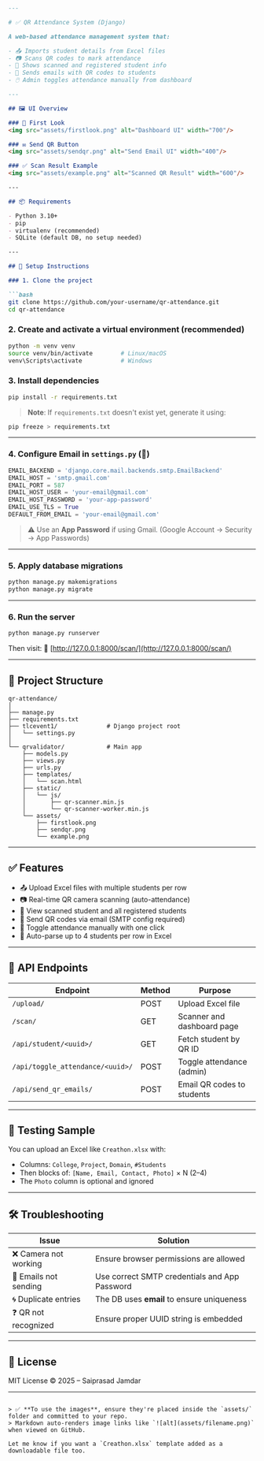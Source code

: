 ````markdown
---

# ✅ QR Attendance System (Django)

A web-based attendance management system that:

- 📤 Imports student details from Excel files
- 📷 Scans QR codes to mark attendance
- 🧾 Shows scanned and registered student info
- 📧 Sends emails with QR codes to students
- 🖱️ Admin toggles attendance manually from dashboard

---

## 🖼️ UI Overview

### 🎯 First Look
<img src="assets/firstlook.png" alt="Dashboard UI" width="700"/>

### ✉️ Send QR Button
<img src="assets/sendqr.png" alt="Send Email UI" width="400"/>

### ✅ Scan Result Example
<img src="assets/example.png" alt="Scanned QR Result" width="600"/>

---

## 📦 Requirements

- Python 3.10+
- pip
- virtualenv (recommended)
- SQLite (default DB, no setup needed)

---

## 🚀 Setup Instructions

### 1. Clone the project

```bash
git clone https://github.com/your-username/qr-attendance.git
cd qr-attendance
````

### 2. Create and activate a virtual environment (recommended)

```bash
python -m venv venv
source venv/bin/activate        # Linux/macOS
venv\Scripts\activate           # Windows
```

### 3. Install dependencies

```bash
pip install -r requirements.txt
```

> **Note**: If `requirements.txt` doesn't exist yet, generate it using:

```bash
pip freeze > requirements.txt
```

---

### 4. Configure Email in `settings.py` (📧)

```python
EMAIL_BACKEND = 'django.core.mail.backends.smtp.EmailBackend'
EMAIL_HOST = 'smtp.gmail.com'
EMAIL_PORT = 587
EMAIL_HOST_USER = 'your-email@gmail.com'
EMAIL_HOST_PASSWORD = 'your-app-password'
EMAIL_USE_TLS = True
DEFAULT_FROM_EMAIL = 'your-email@gmail.com'
```

> ⚠️ Use an **App Password** if using Gmail.
> (Google Account → Security → App Passwords)

---

### 5. Apply database migrations

```bash
python manage.py makemigrations
python manage.py migrate
```

---

### 6. Run the server

```bash
python manage.py runserver
```

Then visit:
📍 [http://127.0.0.1:8000/scan/](http://127.0.0.1:8000/scan/)

---

## 📂 Project Structure

```
qr-attendance/
│
├── manage.py
├── requirements.txt
├── tlcevent1/              # Django project root
│   └── settings.py
│
└── qrvalidator/            # Main app
    ├── models.py
    ├── views.py
    ├── urls.py
    ├── templates/
    │   └── scan.html
    ├── static/
    │   └── js/
    │       ├── qr-scanner.min.js
    │       └── qr-scanner-worker.min.js
    └── assets/
        ├── firstlook.png
        ├── sendqr.png
        └── example.png
```

---

## ✅ Features

* 📤 Upload Excel files with multiple students per row
* 📷 Real-time QR camera scanning (auto-attendance)
* 🧾 View scanned student and all registered students
* 📧 Send QR codes via email (SMTP config required)
* 🔁 Toggle attendance manually with one click
* 🧠 Auto-parse up to 4 students per row in Excel

---

## 📌 API Endpoints

| Endpoint                         | Method | Purpose                    |
| -------------------------------- | ------ | -------------------------- |
| `/upload/`                       | POST   | Upload Excel file          |
| `/scan/`                         | GET    | Scanner and dashboard page |
| `/api/student/<uuid>/`           | GET    | Fetch student by QR ID     |
| `/api/toggle_attendance/<uuid>/` | POST   | Toggle attendance (admin)  |
| `/api/send_qr_emails/`           | POST   | Email QR codes to students |

---

## 🧪 Testing Sample

You can upload an Excel like `Creathon.xlsx` with:

* Columns: `College`, `Project`, `Domain`, `#Students`
* Then blocks of: `[Name, Email, Contact, Photo]` × N (2–4)
* The `Photo` column is optional and ignored

---

## 🛠 Troubleshooting

| Issue                 | Solution                                      |
| --------------------- | --------------------------------------------- |
| ❌ Camera not working  | Ensure browser permissions are allowed        |
| 📧 Emails not sending | Use correct SMTP credentials and App Password |
| 🌀 Duplicate entries  | The DB uses **email** to ensure uniqueness    |
| ❓ QR not recognized   | Ensure proper UUID string is embedded         |

---

## 📄 License

MIT License © 2025 – Saiprasad Jamdar

---

```

> ✅ **To use the images**, ensure they're placed inside the `assets/` folder and committed to your repo.  
> Markdown auto-renders image links like `![alt](assets/filename.png)` when viewed on GitHub.

Let me know if you want a `Creathon.xlsx` template added as a downloadable file too.
```
